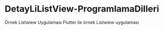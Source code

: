 # DetayLiListView-ProgramlamaDilleri
Örnek Listwiew Uygulaması
Flutter ile örnek Listwiew uygulaması
